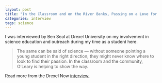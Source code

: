 ```yaml
---
layout: post
title: "In the Classroom and on the River Banks, Passing on a Love for Science"
categories: interview
tags: science
---
```


I was interviewed by Ben Seal at Drexel University on my involvement in science education and outreach during my time as a student here.

>The same can be said of science — without someone pointing a young student in the right direction, they might never know where to look to find their passion. In the classroom and the community, O’Leary is helping to show the way.

Read more from the Drexel Now [interview.](http://drexel.edu/now/archive/2017/February/Vincent-O-Leary-Science/)